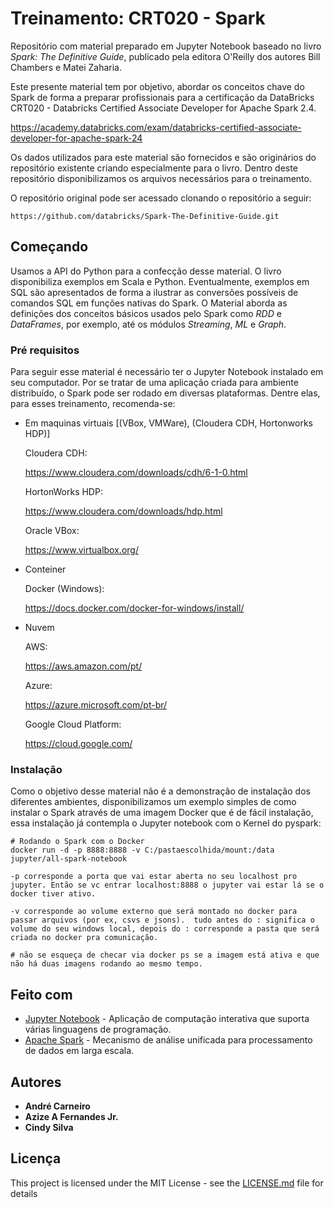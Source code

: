 # Treinamento: CRT020 - Spark 

Repositório com material preparado em Jupyter Notebook baseado no livro _Spark: The Definitive Guide_, publicado pela editora O'Reilly dos autores Bill Chambers e Matei Zaharia.

Este presente material tem por objetivo, abordar os conceitos chave do Spark de forma a preparar profissionais para a certificação da DataBricks CRT020 - Databricks Certified Associate Developer for Apache Spark 2.4.

<https://academy.databricks.com/exam/databricks-certified-associate-developer-for-apache-spark-24>

Os dados utilizados para este material são fornecidos e são originários do repositório existente criando especialmente para o livro. Dentro deste repositório disponibilizamos os arquivos necessários para o treinamento. 

O repositório original pode ser acessado clonando o repositório a seguir:

```web-idl
https://github.com/databricks/Spark-The-Definitive-Guide.git
```



## Começando

Usamos a API do Python para a confecção desse material. O livro disponibiliza exemplos em Scala e Python. Eventualmente, exemplos em SQL são apresentados de forma a ilustrar as conversões possíveis de comandos SQL em funções nativas do Spark. O Material aborda as definições dos conceitos básicos usados pelo Spark como _RDD_  e _DataFrames_, por exemplo, até os módulos _Streaming_, _ML_ e _Graph_. 

### Pré requisitos

Para seguir esse material é necessário ter o Jupyter Notebook instalado em seu computador. Por se tratar de uma aplicação criada para ambiente distribuído, o Spark pode ser rodado em diversas plataformas. Dentre elas, para esses treinamento, recomenda-se:

- Em maquinas virtuais [(VBox, VMWare), (Cloudera CDH, Hortonworks HDP)]

  Cloudera CDH:

  <https://www.cloudera.com/downloads/cdh/6-1-0.html>

  HortonWorks HDP:

  <https://www.cloudera.com/downloads/hdp.html>

  Oracle VBox:

  <https://www.virtualbox.org/>

- Conteiner

  Docker (Windows):

  <https://docs.docker.com/docker-for-windows/install/>

- Nuvem

  AWS:

  <https://aws.amazon.com/pt/>

  Azure:

  <https://azure.microsoft.com/pt-br/>

  Google Cloud Platform:

  <https://cloud.google.com/>

  

### Instalação

Como o objetivo desse material não é a demonstração de instalação dos diferentes ambientes, disponibilizamos um exemplo simples de como instalar o Spark através de uma imagem Docker que é de fácil instalação, essa instalação já contempla o Jupyter notebook com o Kernel do pyspark: 

```shell
# Rodando o Spark com o Docker
docker run -d -p 8888:8888 -v C:/pastaescolhida/mount:/data jupyter/all-spark-notebook

-p corresponde a porta que vai estar aberta no seu localhost pro jupyter. Então se vc entrar localhost:8888 o jupyter vai estar lá se o docker tiver ativo.

-v corresponde ao volume externo que será montado no docker para passar arquivos (por ex, csvs e jsons).  tudo antes do : significa o volume do seu windows local, depois do : corresponde a pasta que será criada no docker pra comunicação.

# não se esqueça de checar via docker ps se a imagem está ativa e que não há duas imagens rodando ao mesmo tempo.
```

## Feito com

* [Jupyter Notebook](https://jupyter.org/instal) - Aplicação de computação interativa que suporta várias linguagens de programação. 
* [Apache Spark](https://spark.apache.org/) - Mecanismo de análise unificada para processamento de dados em larga escala.



## Autores

* **André Carneiro** 
* **Azize A Fernandes Jr.** 
* **Cindy Silva**



## Licença

This project is licensed under the MIT License - see the [LICENSE.md](LICENSE.md) file for details

